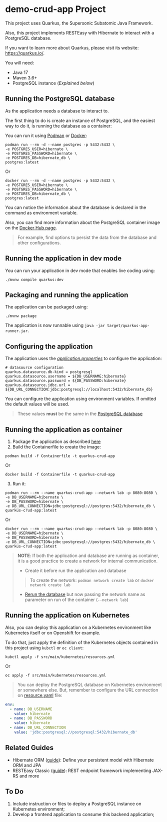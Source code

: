 # demo-crud-app Project

This project uses Quarkus, the Supersonic Subatomic Java Framework.

Also, this project implements RESTEasy with Hibernate to interact with a PostgreSQL database.

If you want to learn more about Quarkus, please visit its website: https://quarkus.io/.

You will need:
- Java 17
- Maven 3.6+
- PostgreSQL instance (_Explained below_)

## Running the PostgreSQL database

As the application needs a database to interact to.

The first thing to do is create an instance of PostgreSQL, and the easiest way to do it, is running the database
as a container:

You can run it using [Podman](https://podman.io/) or [Docker](https://www.docker.com/):

```shell
podman run --rm -d --name postgres -p 5432:5432 \
-e POSTGRES_USER=hibernate \
-e POSTGRES_PASSWORD=hibernate \
-e POSTGRES_DB=hibernate_db \
postgres:latest
```
Or
```shell
docker run --rm -d --name postgres -p 5432:5432 \
-e POSTGRES_USER=hibernate \
-e POSTGRES_PASSWORD=hibernate \
-e POSTGRES_DB=hibernate_db \
postgres:latest
```

You can notice the information about the database is declared in the command as environment variable.

Also, you can find more information about the PostgreSQL container image on the [Docker Hub page](https://hub.docker.com/_/postgres).
> For example, find options to persist the data from the database and other configurations.

## Running the application in dev mode

You can run your application in dev mode that enables live coding using:

```shell script
./mvnw compile quarkus:dev
```

## Packaging and running the application

The application can be packaged using:

```shell script
./mvnw package
```

The application is now runnable using `java -jar target/quarkus-app-runner.jar`.

## Configuring the application

The application uses the _[application.properties](/src/main/resources/application.properties)_ to configure the application:

```properties
# datasource configuration
quarkus.datasource.db-kind = postgresql
quarkus.datasource.username = ${DB_USERNAME:hibernate}
quarkus.datasource.password = ${DB_PASSWORD:hibernate}
quarkus.datasource.jdbc.url = ${DB_URL_CONNECTION:jdbc:postgresql://localhost:5432/hibernate_db}
```

You can configure the application using environment variables. If omitted the default values will be used.

> These values **must** be the same in the [PostgreSQL database](#running-the-postgresql-database)

## Running the application as container

1. Package the application as described [here](#packaging-and-running-the-application)
2. Build the Containerfile to create the image:

```shell
podman build -f Containerfile -t quarkus-crud-app
```
Or
```shell
docker build -f Containerfile -t quarkus-crud-app
```

3. Run it:

```shell
podman run --rm --name quarkus-crud-app --network lab -p 8080:8080 \
-e DB_USERNAME=hibernate \
-e DB_PASSWORD=hibernate \
-e DB_URL_CONNECTION=jdbc:postgresql://postgres:5432/hibernate_db \
quarkus-crud-app:latest
```
Or
```shell
docker run --rm --name quarkus-crud-app --network lab -p 8080:8080 \
-e DB_USERNAME=hibernate \
-e DB_PASSWORD=hibernate \
-e DB_URL_CONNECTION=jdbc:postgresql://postgres:5432/hibernate_db \
quarkus-crud-app:latest
```

> **NOTE**: If both the application and database are running as container, it is a good practice to create a network for internal communication.
> - Create it before run the application and database
>> To create the network: `podman network create lab` or `docker network create lab`
> - [Rerun the database](#running-the-postgresql-database) but now passing the network name as parameter on run of the container (`--network lab`)

## Running the application on Kubernetes

Also, you can deploy this application on a Kubernetes environment like Kubernetes itself or on Openshift for example.

To do that, just apply the definition of the Kubernetes objects contained in this project using `kubctl` or `oc client`:

```shell
kubctl apply -f src/main/kubernetes/resources.yml
```
Or
```shell
oc apply -f src/main/kubernetes/resources.yml
```

> You can deploy the PostgreSQL database on Kubernetes environment or somewhere else. But, remember to configure the URL 
> connection on [resource.yaml](/src/main/kubernetes/resources.yml) file:

```yaml
env:
  - name: DB_USERNAME
    value: hibernate
  - name: DB_PASSWORD
    value: hibernate
  - name: DB_URL_CONNECTION
    value: 'jdbc:postgresql://postgresql:5432/hibernate_db'
```

## Related Guides

- Hibernate ORM ([guide](https://quarkus.io/guides/hibernate-orm)): Define your persistent model with Hibernate ORM and
  JPA
- RESTEasy Classic ([guide](https://quarkus.io/guides/resteasy)): REST endpoint framework implementing JAX-RS and more

## To Do

1. Include instruction or files to deploy a PostgreSQL instance on Kubernetes environment;
2. Develop a frontend application to consume this backend application;